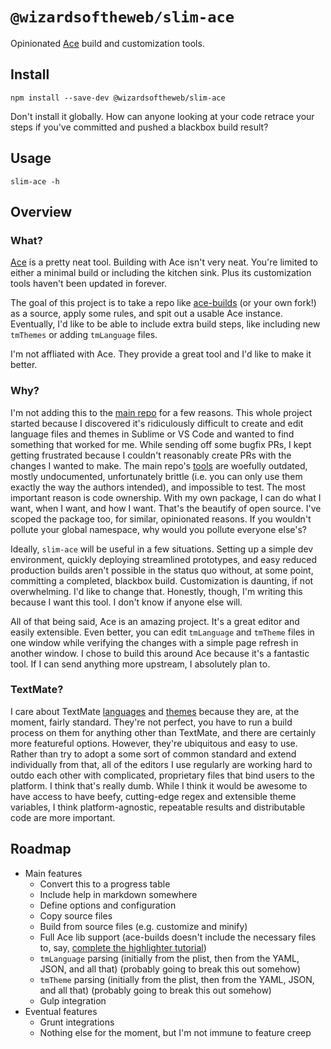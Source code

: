 # `@wizardsoftheweb/slim-ace`

Opinionated [Ace](https://ace.c9.io/) build and customization tools.

## Install

```
npm install --save-dev @wizardsoftheweb/slim-ace
```
Don't install it globally. How can anyone looking at your code retrace your steps if you've committed and pushed a blackbox build result?

## Usage
```
slim-ace -h
```

## Overview
### What?

[Ace](https://ace.c9.io/) is a pretty neat tool. Building with Ace isn't very neat. You're limited to either a minimal build or including the kitchen sink. Plus its customization tools haven't been updated in forever.

The goal of this project is to take a repo like [ace-builds](https://github.com/ajaxorg/ace-builds) (or your own fork!) as a source, apply some rules, and spit out a usable Ace instance. Eventually, I'd like to be able to include extra build steps, like including new `tmThemes` or adding `tmLanguage` files.

I'm not affliated with Ace. They provide a great tool and I'd like to make it better.

### Why?

I'm not adding this to the [main repo](https://github.com/ajaxorg/ace) for a few reasons. This whole project started because I discovered it's ridiculously difficult to create and edit language files and themes in Sublime or VS Code and wanted to find something that worked for me. While sending off some bugfix PRs, I kept getting frustrated because I couldn't reasonably create PRs with the changes I wanted to make. The main repo's [tools](https://github.com/ajaxorg/ace/tree/master/tool) are woefully outdated, mostly undocumented, unfortunately brittle (i.e. you can only use them exactly the way the authors intended), and impossible to test. The most important reason is code ownership. With my own package, I can do what I want, when I want, and how I want. That's the beautify of open source. I've scoped the package too, for similar, opinionated reasons. If you wouldn't pollute your global namespace, why would you pollute everyone else's?

Ideally, `slim-ace` will be useful in a few situations. Setting up a simple dev environment, quickly deploying streamlined prototypes, and easy reduced production builds aren't possible in the status quo without, at some point, committing a completed, blackbox build. Customization is daunting, if not overwhelming. I'd like to change that. Honestly, though, I'm writing this because I want this tool. I don't know if anyone else will.

All of that being said, Ace is an amazing project. It's a great editor and easily extensible. Even better, you can edit `tmLanguage` and `tmTheme` files in one window while verifying the changes with a simple page refresh in another window. I chose to build this around Ace because it's a fantastic tool. If I can send anything more upstream, I absolutely plan to.

### TextMate?

I care about TextMate [languages](http://manual.macromates.com/en/language_grammars#language_grammars) and [themes](http://manual.macromates.com/en/themes#themes) because they are, at the moment, fairly standard. They're not perfect, you have to run a build process on them for anything other than TextMate, and there are certainly more featureful options. However, they're ubiquitous and easy to use. Rather than try to adopt a some sort of common standard and extend individually from that, all of the editors I use regularly are working hard to outdo each other with complicated, proprietary files that bind users to the platform. I think that's really dumb. While I think it would be awesome to have access to have beefy, cutting-edge regex and extensible theme variables, I think platform-agnostic, repeatable results and distributable code are more important.

## Roadmap

* Main features
    - Convert this to a progress table
    - Include help in markdown somewhere
    - Define options and configuration
    - Copy source files
    - Build from source files (e.g. customize and minify)
    - Full Ace lib support (ace-builds doesn't include the necessary files to, say, [complete the highlighter tutorial](https://ace.c9.io/#nav=higlighter))
    - `tmLanguage` parsing (initially from the plist, then from the YAML, JSON, and all that) (probably going to break this out somehow)
    - `tmTheme` parsing (initially from the plist, then from the YAML, JSON, and all that) (probably going to break this out somehow)
    - Gulp integration
* Eventual features
    - Grunt integrations
    - Nothing else for the moment, but I'm not immune to feature creep
